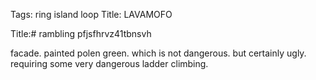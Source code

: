 Tags: ring island loop
Title: LAVAMOFO
  
Title:# rambling pfjsfhrvz41tbnsvh  
  
facade. painted polen green. which is not dangerous. but certainly ugly. requiring some very dangerous ladder climbing.